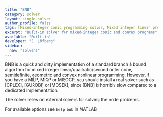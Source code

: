 ```yaml
---
title: "BNB"
category: solver
layout: single-solver
author_profile: false
tags: [Mixed-integer conic programming solver, Mixed integer linear programming solver, Mixed integer quadratic programming solver, Mixed-integer convex programming solver]
excerpt: "Built-in solver for mixed-integer conic and convex programs"
available: "Built-in"
developer: "J. Löfberg"
sidebar:
  nav: "solvers"
---
```

BNB is a quick and dirty implementation of a standard branch & bound algorithm for mixed integer linear/quadratic/second order cone, semidefinite, geometric and convex nonlinear programming. However, if you have a MILP, MIQP or MISOCP, you should install a real solver such as [CPLEX], [GUROBI] or [MOSEK], since [BNB] is horribly slow compared to a dedicated implementation.

The solver relies on external solvers for solving the node problems.

For available options see `help bnb` in MATLAB

